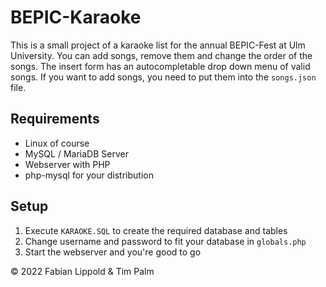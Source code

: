 # BEPIC-Karaoke

This is a small project of a karaoke list for the annual BEPIC-Fest at Ulm University. You can add songs, remove them and change the order of the songs. The insert form has an autocompletable drop down menu of valid songs. If you want to add songs, you need to put them into the `songs.json` file.

## Requirements

- Linux of course
- MySQL / MariaDB Server
- Webserver with PHP
- php-mysql for your distribution

## Setup

1. Execute `KARAOKE.SQL` to create the required database and tables
2. Change username and password to fit your database in `globals.php`
3. Start the webserver and you're good to go



© 2022 Fabian Lippold & Tim Palm
